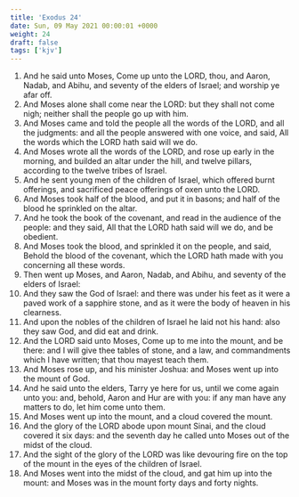 ```yaml
---
title: 'Exodus 24'
date: Sun, 09 May 2021 00:00:01 +0000
weight: 24
draft: false
tags: ['kjv'] 
---
```


1. And he said unto Moses, Come up unto the LORD, thou, and Aaron, Nadab, and Abihu, and seventy of the elders of Israel; and worship ye afar off.
2. And Moses alone shall come near the LORD: but they shall not come nigh; neither shall the people go up with him.
3. And Moses came and told the people all the words of the LORD, and all the judgments: and all the people answered with one voice, and said, All the words which the LORD hath said will we do.
4. And Moses wrote all the words of the LORD, and rose up early in the morning, and builded an altar under the hill, and twelve pillars, according to the twelve tribes of Israel.
5. And he sent young men of the children of Israel, which offered burnt offerings, and sacrificed peace offerings of oxen unto the LORD.
6. And Moses took half of the blood, and put it in basons; and half of the blood he sprinkled on the altar.
7. And he took the book of the covenant, and read in the audience of the people: and they said, All that the LORD hath said will we do, and be obedient.
8. And Moses took the blood, and sprinkled it on the people, and said, Behold the blood of the covenant, which the LORD hath made with you concerning all these words.
9. Then went up Moses, and Aaron, Nadab, and Abihu, and seventy of the elders of Israel:
10. And they saw the God of Israel: and there was under his feet as it were a paved work of a sapphire stone, and as it were the body of heaven in his clearness.
11. And upon the nobles of the children of Israel he laid not his hand: also they saw God, and did eat and drink.
12. And the LORD said unto Moses, Come up to me into the mount, and be there: and I will give thee tables of stone, and a law, and commandments which I have written; that thou mayest teach them.
13. And Moses rose up, and his minister Joshua: and Moses went up into the mount of God.
14. And he said unto the elders, Tarry ye here for us, until we come again unto you: and, behold, Aaron and Hur are with you: if any man have any matters to do, let him come unto them.
15. And Moses went up into the mount, and a cloud covered the mount.
16. And the glory of the LORD abode upon mount Sinai, and the cloud covered it six days: and the seventh day he called unto Moses out of the midst of the cloud.
17. And the sight of the glory of the LORD was like devouring fire on the top of the mount in the eyes of the children of Israel.
18. And Moses went into the midst of the cloud, and gat him up into the mount: and Moses was in the mount forty days and forty nights.
